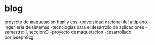 # blog
proyecto de maquetación html y css
-universidad nacional del altiplano
-ingenieria de sistemas
-tecnologias para el desarrollo de aplicaciones
-semestre:II, seccion:C
-proyecto de maquetacion 
 -desarrollado por:joseph8cg
 

